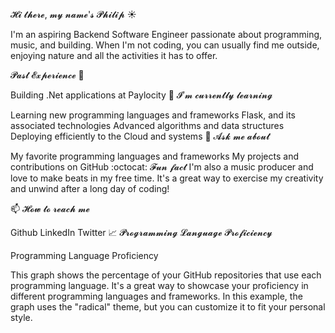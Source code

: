 𝓗𝓲 𝓽𝓱𝓮𝓻𝓮, 𝓶𝔂 𝓷𝓪𝓶𝓮'𝓼 𝓟𝓱𝓲𝓵𝓲𝓹 ☀️

I'm an aspiring Backend Software Engineer passionate about programming, music, and building. When I'm not coding, you can usually find me outside, enjoying nature and all the activities it has to offer.

𝓟𝓪𝓼𝓽 𝓔𝔁𝓹𝓮𝓻𝓲𝓮𝓷𝓬𝓮 🌸

Building .Net applications at Paylocity
🌱 𝓘’𝓶 𝓬𝓾𝓻𝓻𝓮𝓷𝓽𝓵𝔂 𝓵𝓮𝓪𝓻𝓷𝓲𝓷𝓰

Learning new programming languages and frameworks
Flask, and its associated technologies
Advanced algorithms and data structures
Deploying efficiently to the Cloud and systems
💬 𝓐𝓼𝓴 𝓶𝓮 𝓪𝓫𝓸𝓾𝓽

My favorite programming languages and frameworks
My projects and contributions on GitHub
:octocat: 𝓕𝓾𝓷 𝓯𝓪𝓬𝓽
I'm also a music producer and love to make beats in my free time. It's a great way to exercise my creativity and unwind after a long day of coding!

📫 𝓗𝓸𝔀 𝓽𝓸 𝓻𝓮𝓪𝓬𝓱 𝓶𝓮

Github
LinkedIn
Twitter
📈 𝓟𝓻𝓸𝓰𝓻𝓪𝓶𝓶𝓲𝓷𝓰 𝓛𝓪𝓷𝓰𝓾𝓪𝓰𝓮 𝓟𝓻𝓸𝓯𝓲𝓬𝓲𝓮𝓷𝓬𝔂

Programming Language Proficiency

This graph shows the percentage of your GitHub repositories that use each programming language. It's a great way to showcase your proficiency in different programming languages and frameworks. In this example, the graph uses the "radical" theme, but you can customize it to fit your personal style.
